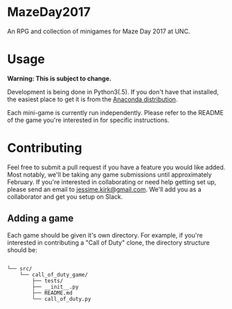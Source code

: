 # MazeDay2017

An RPG and collection of minigames for Maze Day 2017 at UNC.

# Usage
**Warning: This is subject to change.**

Development is being done in Python3(.5). If you don't have that installed, the easiest place to get it is from the [Anaconda distribution](https://www.continuum.io/downloads).

Each mini-game is currently run independently. Please refer to the README of the game you're interested in for specific instructions.

# Contributing
Feel free to submit a pull request if you have a feature you would like added. Most notably, we'll be taking any game submissions until approximately February. 
If you're interested in collaborating or need help getting set up, please send an email to jessime.kirk@gmail.com. We'll add you as a collaborator and get you setup on Slack.

## Adding a game
Each game should be given it's own directory. For example, if you're interested in contributing a "Call of Duty" clone, the directory structure should be:
```

└── src/
    └── call_of_duty_game/
        ├── tests/
        ├── __init__.py
        ├── README.md
        └── call_of_duty.py

```
